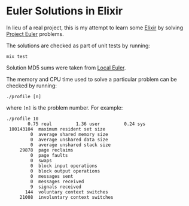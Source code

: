 # Euler Solutions in Elixir

In lieu of a real project, this is my attempt to learn some
[Elixir](http://elixir-lang.org/) by solving [Project
Euler](https://projecteuler.net/) problems.

The solutions are checked as part of unit tests by running:

```
mix test
```

Solution MD5 sums were taken from [Local
Euler](http://kmkeen.com/local-euler/).

The memory and CPU time used to solve a particular problem can be checked by running:

```
./profile [n]
```

where `[n]` is the problem number. For example:

```
./profile 10
        0.75 real         1.36 user         0.24 sys
 100143104  maximum resident set size
         0  average shared memory size
         0  average unshared data size
         0  average unshared stack size
     29878  page reclaims
         0  page faults
         0  swaps
         0  block input operations
         0  block output operations
         0  messages sent
         0  messages received
         9  signals received
       144  voluntary context switches
     21008  involuntary context switches
```
